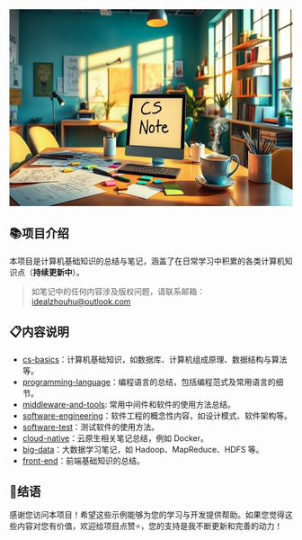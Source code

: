 

<div align="center">
    <img src="programming-language\basic-note\images\微信截图_20241026191255.png" alt="描述" width="700" height="350" />
</div>



## 📚项目介绍

本项目是计算机基础知识的总结与笔记，涵盖了在日常学习中积累的各类计算机知识点（**持续更新中**）。

>  如笔记中的任何内容涉及版权问题，请联系邮箱：idealzhouhu@outlook.com





## 📋内容说明

- [cs-basics](cs-basics)：计算机基础知识，如数据库、计算机组成原理、数据结构与算法等。
- [programming-language](programming-language)：编程语言的总结，包括编程范式及常用语言的细节。
- [middleware-and-tools](middleware-and-tools): 常用中间件和软件的使用方法总结。
- [software-engineering](software-engineering)：软件工程的概念性内容，如设计模式、软件架构等。
- [software-test](software-test)：测试软件的使用方法。
- [cloud-native](cloud-native)：云原生相关笔记总结，例如 Docker。
- [big-data](big-data)：大数据学习笔记，如 Hadoop、MapReduce、HDFS 等。
- [front-end](front-end)：前端基础知识的总结。



## 🙏结语

感谢您访问本项目！希望这些示例能够为您的学习与开发提供帮助。如果您觉得这些内容对您有价值，欢迎给项目点赞⭐️，您的支持是我不断更新和完善的动力！



